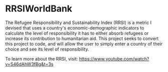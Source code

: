 # RRSIWorldBank

The Refugee Responsibility and Sustainability Index (RRSI) is a metric I devised that uses a country's economic-demographic indicators to calculate the level of responsibility it has to either absorb refugees or increase its contribution to humanitarian aid.
This project seeks to convert this project to code, and will allow the user to simply enter a country of their choice and see its level of responsibility.

To learn more about the RRSI, visit: https://www.youtube.com/watch?v=S46dAhW3fBg&t=3s 
